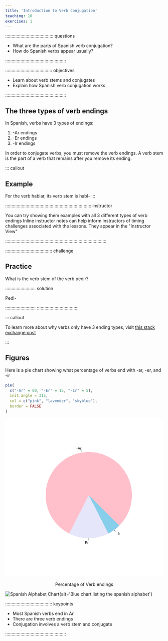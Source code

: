 ```yaml
---
title: 'Introduction to Verb Conjugation'
teaching: 10
exercises: 1
---
```


:::::::::::::::::::::::::::::::::::::: questions 

- What are the parts of Spanish verb conjugation?
- How do Spanish verbs appear usually?

::::::::::::::::::::::::::::::::::::::::::::::::

::::::::::::::::::::::::::::::::::::: objectives

- Learn about verb stems and conjugates
- Explain how Spanish verb conjugation works

::::::::::::::::::::::::::::::::::::::::::::::::

## The three types of verb endings

In Spanish, verbs have 3 types of endings:
 1. -Ar endings
 2. -Er endings
 3. -Ir endings

In order to conjugate verbs, you must remove the verb endings. A verb stem is the part of a verb that remains after you remove its ending.

::: callout
## Example

For the verb hablar, its verb stem is habl-
::: 

:::::::::::::::::::::::::::::::::::::::::::::::::::::::::::::::::::: instructor

You can try showing them examples with all 3 different types of verb endings
Inline instructor notes can help inform instructors of timing challenges
associated with the lessons. They appear in the "Instructor View"

::::::::::::::::::::::::::::::::::::::::::::::::::::::::::::::::::::::::::::::::

::::::::::::::::::::::::::::::::::::: challenge 

## Practice

What is the verb stem of the verb pedir?

:::::::::::::::::::::::: solution 

Pedi-

::::::::::::::::::::::::
:::::::::::::::::::::::::::::::::

::: callout

To learn more about why verbs only have 3 ending types, visit [this stack exchange post](https://spanish.stackexchange.com/questions/17604/why-do-the-verbs-in-spanish-only-end-in-ar-er-ir)

:::

## Figures

Here is a pie chart showing what percentage of verbs end with -ar, -er, and -ir


``` r
pie(
  c("-Ar" = 80, "-Er" = 15, "-Ir" = 5), 
  init.angle = 315, 
  col = c("pink", "lavender", "skyblue"), 
  border = FALSE
)
```

<div class="figure" style="text-align: center">
<img src="fig/next-episode-rendered-pyramid-1.png" alt="pie chart of verb endings"  />
<p class="caption">Percentage of Verb endings</p>
</div>

![Spanish Alphabet Chart](https://encrypted-tbn0.gstatic.com/images?q=tbn:ANd9GcSyGom-4oPbxmtsWb3B8tIjT85rXHQBHDUamA&s){alt='Blue chart listing the spanish alphabet'}

::::::::::::::::::::::::::::::::::::: keypoints 

- Most Spanish verbs end in Ar
- There are three verb endings
- Conjugation involves a verb stem and conjugate

::::::::::::::::::::::::::::::::::::::::::::::::

